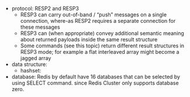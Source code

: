 - protocol: RESP2 and RESP3
  - RESP3 can carry out-of-band / “push” messages on a single connection, where-as RESP2 requires a separate connection for these messages
  - RESP3 can (when appropriate) convey additional semantic meaning about returned payloads inside the same result structure
  - Some commands (see this topic) return different result structures in RESP3 mode; for example a flat interleaved array might become a jagged array
- data structure:
  - hashset: 
- database: Redis by default have 16 databases that can be selected by using SELECT command.  since Redis Cluster only supports database zero.
